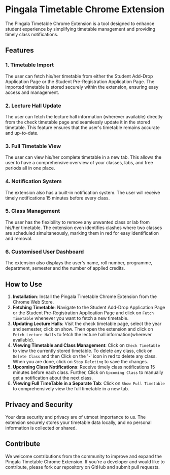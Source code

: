# Pingala Timetable Chrome Extension

The Pingala Timetable Chrome Extension is a tool designed to enhance student experience by simplifying timetable management and providing timely class notifications.

## Features

### 1. Timetable Import
The user can fetch his/her timetable from either the Student Add-Drop Application Page or the Student Pre-Registration Application Page. The imported timetable is stored securely within the extension, ensuring easy access and management.

### 2. Lecture Hall Update
The user can fetch the lecture hall information (wherever available) directly from the check timetable page and seamlessly update it in the stored timetable. This feature ensures that the user's timetable remains accurate and up-to-date.

### 3. Full Timetable View
The user can view his/her complete timetable in a new tab. This allows the user to have a comprehensive overview of your classes, labs, and free periods all in one place.

### 4. Notification System
The extension also has a built-in notification system. The user will receive timely notifications 15 minutes before every class.

### 5. Class Management
The user has the flexibility to remove any unwanted class or lab from his/her timetable. The extension even identifies clashes where two classes are scheduled simultaneously, marking them in red for easy identification and removal.
### 6. Customised User Dashboard
The extension also displays the user's name, roll number, programme, department, semester and the number of applied credits.

## How to Use

1. **Installation**: Install the Pingala Timetable Chrome Extension from the Chrome Web Store.
2. **Fetching Timetable**: Navigate to the Student Add-Drop Application Page or the Student Pre-Registration Application Page and click on `Fetch TimeTable` whenever you want to fetch a new timetable.
3. **Updating Lecture Halls**: Visit the check timetable page, select the year and semester, click on show. Then open the extension and click on `Fetch Lecture Halls` to fetch the lecture hall information(wherever available).
4. **Viewing Timetable and Class Management**: Click on `Check Timetable` to view the currently stored timetable. To delete any class, click on `Delete Class` and then Click on the '-' icon in red to delete any class. When you are done, click on `Stop Deleting` to save the changes.
5. **Upcoming Class Notifications**: Receive timely class notifications 15 minutes before each class. Further, Click on `Upcoming Class` to manually get a notification about the next class.
6. **Viewing Full TimeTable in a Separate Tab**: Click on `Show Full Timetable` to comprehensively view the full timetable in a new tab.


## Privacy and Security

Your data security and privacy are of utmost importance to us. The extension securely stores your timetable data locally, and no personal information is collected or shared.

## Contribute

We welcome contributions from the community to improve and expand the Pingala Timetable Chrome Extension. If you're a developer and would like to contribute, please fork our repository on GitHub and submit pull requests.
